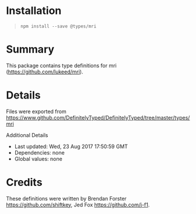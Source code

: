 # Installation
> `npm install --save @types/mri`

# Summary
This package contains type definitions for mri (https://github.com/lukeed/mri).

# Details
Files were exported from https://www.github.com/DefinitelyTyped/DefinitelyTyped/tree/master/types/mri

Additional Details
 * Last updated: Wed, 23 Aug 2017 17:50:59 GMT
 * Dependencies: none
 * Global values: none

# Credits
These definitions were written by Brendan Forster <https://github.com/shiftkey>, Jed Fox <https://github.com/j-f1>.
